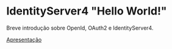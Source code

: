 # IdentityServer4 "Hello World!"
Breve introdução sobre OpenId, OAuth2 e IdentityServer4.

[Apresentação](https://docs.google.com/presentation/d/1uzPpSMAJtzp_C8KZ6L53Fteuij0V6YU5T6Bc1aRWTMI/edit?usp=sharing)

